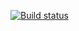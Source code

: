 [![Build status](https://ci.appveyor.com/api/projects/status/kjhgry7ma0ff7f1c?svg=true)](https://ci.appveyor.com/project/aRinak13/teset567)
